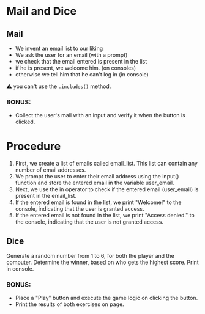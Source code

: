 # Mail and Dice

## Mail

- We invent an email list to our liking
- We ask the user for an email (with a prompt)
- we check that the email entered is present in the list
- if he is present, we welcome him. (on consoles)
- otherwise we tell him that he can't log in (in console)

:warning: you can't use the `.includes()` method.

### BONUS:

- Collect the user's mail with an input and verify it when the button is clicked.

# Procedure

1. First, we create a list of emails called email_list. This list can contain any number of email addresses.
2. We prompt the user to enter their email address using the input() function and store the entered email in the variable user_email.
3. Next, we use the in operator to check if the entered email (user_email) is present in the email_list.
4. If the entered email is found in the list, we print "Welcome!" to the console, indicating that the user is granted access.
5. If the entered email is not found in the list, we print "Access denied." to the console, indicating that the user is not granted access.

## Dice

Generate a random number from 1 to 6, for both the player and the computer.
Determine the winner, based on who gets the highest score.
Print in console.

### BONUS:

- Place a "Play" button and execute the game logic on clicking the button.
- Print the results of both exercises on page.
